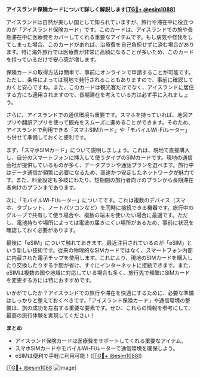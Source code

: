 **アイスランド保険カードについて詳しく解説します[[TG💪+ @esim1088](https://t.me/s/esim1088)]**

アイスランドは自然が美しい国として知られていますが、旅行や滞在中に役立つのが「アイスランド保険カード」です。このカードは、アイスランドでの旅や長期滞在中に医療費をカバーしてくれる重要なアイテムです。もし病気や怪我をしてしまった場合、このカードがあれば、治療費を自己負担せずに済む場合があります。特に海外旅行では医療費が非常に高額になることが多いため、このカードを持っているだけで安心感が増します。

保険カードの取得方法は簡単で、事前にオンラインで申請することが可能です。ただし、条件によっては現地で発行されることもありますので、事前に確認しておくと安心ですね。また、このカードは観光客だけでなく、アイスランドに居住する方にも適用されますので、長期滞在を考えている方は必ず手に入れましょう。

さらに、アイスランドでの通信環境も重要です。スマホを持っていれば、地図アプリや翻訳アプリを使って観光をスムーズに進めることができます。そのため、アイスランドで利用できる「スマホSIMカード」や「モバイルWi-Fiルーター」も併せて準備しておくと便利です。

まず、「スマホSIMカード」について説明しましょう。これは、現地で直接購入し、自分のスマートフォンに挿入して使うタイプのSIMカードです。現地の通信会社が提供しているものが多く、データプランや通話プランを選べます。旅行中はデータ通信が頻繁に必要になるため、高速かつ安定したネットワークが魅力です。また、料金設定も多岐にわたり、短期間の旅行者向けのプランから長期滞在者向けのプランまであります。

次に「モバイルWi-Fiルーター」についてです。これは複数のデバイス（スマホ、タブレット、ノートパソコンなど）を同時に接続できる機器です。旅行中のグループで共有して使う場合や、複数の端末を使いたい場合に最適です。ただし、電池持ちや場所によっては電波の届きにくい場所があるため、事前に状況を確認しておく必要があります。

最後に「eSIM」について触れておきます。最近注目されているのが「eSIM」という新しい技術です。従来の物理的なSIMカードではなく、スマートフォン内部に内蔵された電子チップを使用します。これにより、現地のSIMカードを購入したり交換したりする手間が省け、すぐにインターネットに接続できます。また、eSIMは複数の国や地域に対応している場合も多く、旅行先で頻繁にSIMカードを変更する方には特におすすめです。

いかがでしたか？アイスランドでの旅行や滞在を快適にするために、必要な準備はしっかりと整えておくべきです。「アイスランド保険カード」や通信環境の整備は、旅の成功を左右する重要な要素です。ぜひ、これらの情報を参考にして、最高の旅行体験を実現してください！

**まとめ**
- アイスランド保険カードは医療費をサポートしてくれる重要なアイテム。
- スマホSIMカードやモバイルWi-Fiルーターで通信環境を確保しよう。
- eSIMは便利で手軽に利用可能！([[TG💪+ @esim1088](https://t.me/s/esim1088)])

[[TG💪+ @esim1088](https://t.me/s/esim1088) ![Image](https://i.postimg.cc/Y0z9fWf4/image.png)]